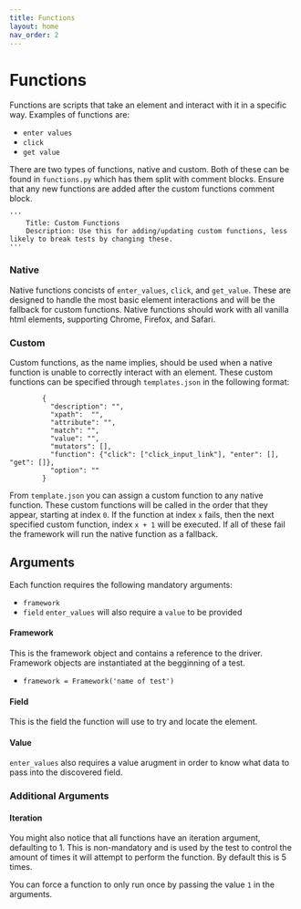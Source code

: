 ```yaml
---
title: Functions
layout: home
nav_order: 2
---
```

# Functions
Functions are scripts that take an element and interact with it in a specific way. Examples of functions are:
- `enter values`
- `click`
- `get value`

There are two types of functions, native and custom. Both of these can be found in `functions.py` which has them split with comment blocks. Ensure that any new functions are added after the custom functions comment block.

```
'''
    Title: Custom Functions
    Description: Use this for adding/updating custom functions, less likely to break tests by changing these.
'''
```

### Native
Native functions concists of `enter_values`, `click`, and `get_value`. These are designed to handle the most basic element interactions and will be the fallback for custom functions. 
Native functions should work with all vanilla html elements, supporting Chrome, Firefox, and Safari.

### Custom
Custom functions, as the name implies, should be used when a native function is unable to correctly interact with an element. These custom functions can be specified through `templates.json` in the following format:
```
        {
          "description": "",
          "xpath":  "",
          "attribute": "",
          "match": "",
          "value": "",
          "mutators": [],
          "function": {"click": ["click_input_link"], "enter": [], "get": []},
          "option": ""
        }
```

From `template.json` you can assign a custom function to any native function. These custom functions will be called in the order that they appear, starting at index `0`. If the function at index `x` fails, then the next specified custom function, index `x + 1` will be executed. If all of these fail the framework will run the native function as a fallback.

## Arguments
Each function requires the following mandatory arguments:
- `framework`
- `field`
`enter_values` will also require a `value` to be provided


#### Framework    
This is the framework object and contains a reference to the driver. Framework objects are instantiated at the begginning of a test.
- `framework = Framework('name of test')`

#### Field
This is the field the function will use to try and locate the element.

#### Value
`enter_values` also requires a value arugment in order to know what data to pass into the discovered field.

### Additional Arguments
#### Iteration
You might also notice that all functions have an iteration argument, defaulting to 1. This is non-mandatory and is used by the test to control the amount of times it will attempt to perform the function. By default this is 5 times. 


You can force a function to only run once by passing the value `1` in the arguments.
